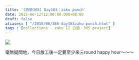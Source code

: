```yaml
---
title: '[白狼365] Day163：zaku punch'
date: 2015-06-12T12:00:00.000+08:00
draft: false
aliases: [ "/2015/06/365-day163zaku-punch.html" ]
tags : [collections - zaku II 白狼・365 project]
---
```


[![](https://farm1.staticflickr.com/473/18017650944_2c5f652b70_z.jpg)](https://farm1.staticflickr.com/473/18017650944_2c5f652b70_z.jpg)

毫無疑問地，今日放工後一定要至少來三round happy hour～～～